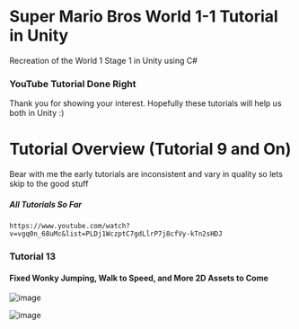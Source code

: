 # Super Mario Bros World 1-1 Tutorial in Unity
Recreation of the World 1 Stage 1 in Unity using C#
	
### YouTube Tutorial Done Right

Thank you for showing your interest. Hopefully these tutorials will help us both in Unity :)

# Tutorial Overview (Tutorial 9 and On)
			
Bear with me the early tutorials are inconsistent and vary in quality so lets skip to the good stuff
##### All Tutorials So Far
	https://www.youtube.com/watch?v=vgq0n_68uMc&list=PLDj1WczptC7gdLlrP7j8cfVy-kTn2sHDJ


### Tutorial 13 
#### Fixed Wonky Jumping, Walk to Speed, and More 2D Assets to Come

![image](https://cloud.githubusercontent.com/assets/20171200/21540379/8d5aaea8-cd74-11e6-9039-9f97624c0c9d.png)


![image](https://cloud.githubusercontent.com/assets/20171200/21540172/1aac6f64-cd73-11e6-8879-5b2c8d4ca71b.png)










